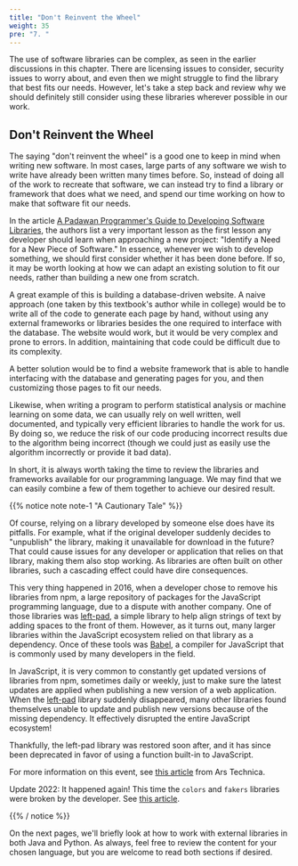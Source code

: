 ```yaml
---
title: "Don't Reinvent the Wheel"
weight: 35
pre: "7. "
---
```


The use of software libraries can be complex, as seen in the earlier discussions in this chapter. There are licensing issues to consider, security issues to worry about, and even then we might struggle to find the library that best fits our needs. However, let's take a step back and review why we should definitely still consider using these libraries wherever possible in our work.

## Don't Reinvent the Wheel

The saying "don't reinvent the wheel" is a good one to keep in mind when writing new software. In most cases, large parts of any software we wish to write have already been written many times before. So, instead of doing all of the work to recreate that software, we can instead try to find a library or framework that does what we need, and spend our time working on how to make that software fit our needs.

In the article [A Padawan Programmer's Guide to Developing Software Libraries](https://www.cell.com/cell-systems/pdf/S2405-4712(17)30336-8.pdf), the authors list a very important lesson as the first lesson any developer should learn when approaching a new project: "Identify a Need for a New Piece of Software." In essence, whenever we wish to develop something, we should first consider whether it has been done before. If so, it may be worth looking at how we can adapt an existing solution to fit our needs, rather than building a new one from scratch.

A great example of this is building a database-driven website. A naive approach (one taken by this textbook's author while in college) would be to write all of the code to generate each page by hand, without using any external frameworks or libraries besides the one required to interface with the database. The website would work, but it would be very complex and prone to errors. In addition, maintaining that code could be difficult due to its complexity.

A better solution would be to find a website framework that is able to handle interfacing with the database and generating pages for you, and then customizing those pages to fit our needs. 

Likewise, when writing a program to perform statistical analysis or machine learning on some data, we can usually rely on well written, well documented, and typically very efficient libraries to handle the work for us. By doing so, we reduce the risk of our code producing incorrect results due to the algorithm being incorrect (though we could just as easily use the algorithm incorrectly or provide it bad data). 

In short, it is always worth taking the time to review the libraries and frameworks available for our programming language. We may find that we can easily combine a few of them together to achieve our desired result.

{{% notice note note-1 "A Cautionary Tale" %}}

Of course, relying on a library developed by someone else does have its pitfalls. For example, what if the original developer suddenly decides to "unpublish" the library, making it unavailable for download in the future? That could cause issues for any developer or application that relies on that library, making them also stop working. As libraries are often built on other libraries, such a cascading effect could have dire consequences.

This very thing happened in 2016, when a developer chose to remove his libraries from npm, a large repository of packages for the JavaScript programming language, due to a dispute with another company. One of those libraries was [left-pad](https://www.npmjs.com/package/left-pad), a simple library to help align strings of text by adding spaces to the front of them. However, as it turns out, many larger libraries within the JavaScript ecosystem relied on that library as a dependency. Once of these tools was [Babel](https://babeljs.io/), a compiler for JavaScript that is commonly used by many developers in the field. 

In JavaScript, it is very common to constantly get updated versions of libraries from npm, sometimes daily or weekly, just to make sure the latest updates are applied when publishing a new version of a web application. When the [left-pad](https://www.npmjs.com/package/left-pad) library suddenly disappeared, many other libraries found themselves unable to update and publish new versions because of the missing dependency. It effectively disrupted the entire JavaScript ecosystem!

Thankfully, the left-pad library was restored soon after, and it has since been deprecated in favor of using a function built-in to JavaScript. 

For more information on this event, see [this article](https://arstechnica.com/information-technology/2016/03/rage-quit-coder-unpublished-17-lines-of-javascript-and-broke-the-internet/) from Ars Technica.

Update 2022: It happened again! This time the `colors` and `fakers` libraries were broken by the developer. See [this article](https://www.bleepingcomputer.com/news/security/dev-corrupts-npm-libs-colors-and-faker-breaking-thousands-of-apps/).

{{% / notice %}}

On the next pages, we'll briefly look at how to work with external libraries in both Java and Python. As always, feel free to review the content for your chosen language, but you are welcome to read both sections if desired.
